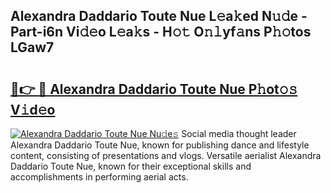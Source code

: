 ## Alexandra Daddario Toute Nue L𝚎a𝚔ed N𝚞𝚍e - Part-i6n Vi𝚍𝚎o L𝚎a𝚔s - H𝚘𝚝 O𝚗𝚕yf𝚊ns P𝚑𝚘tos LGaw7

# <h2><a href="http://kf5xhci.oniu.top/?m=Alexandra+Daddario+Toute+Nue">🔗👉 🔴 Alexandra Daddario Toute Nue P𝚑ot𝚘𝚜 V𝚒d𝚎o</a></h2>

[![Alexandra Daddario Toute Nue Nu𝚍e𝚜](https://i.imgur.com/0qMVB7G.gif)](http://kf5xhci.oniu.top/?m=Alexandra+Daddario+Toute+Nue)
Social media thought leader Alexandra Daddario Toute Nue, known for publishing dance and lifestyle content, consisting of presentations and vlogs. Versatile aerialist Alexandra Daddario Toute Nue, known for their exceptional skills and accomplishments in performing aerial acts.  

